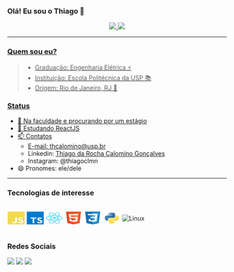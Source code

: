 ### Olá! Eu sou o Thiago 👋

<div align="center">
  <a href="https://github.com/ThiagoClmn">
  <img height="180em" src="https://github-readme-stats.vercel.app/api?username=ThiagoClmn&show_icons=true&theme=gruvbox&include_all_commits=true&count_private=true"/>
  <img height="180em" src="https://github-readme-stats.vercel.app/api/top-langs/?username=ThiagoClmn&layout=compact&langs_count=7&theme=gruvbox"/>
</div>
  
---

### Quem sou eu?

>* Graduação: Engenharia Elétrica :zap: 
>* Instituição: Escola Politécnica da USP :books: 
>* Origem: Rio de Janeiro, RJ :palm_tree:

### Status
- 🔭 Na faculdade e procurando por um estágio
- 🌱 Estudando ReactJS
- 📫 Contatos
  - E-mail: thcalomino@usp.br
  - Linkedin: [Thiago da Rocha Calomino Gonçalves](https://www.linkedin.com/in/thiago-da-rocha-calomino-gon%C3%A7alves-2b64b0173/)
  - Instagram: @thiagoclmn
- 😄 Pronomes: ele/dele

---
### Tecnologias de interesse
<div style="display: inline_block"><br>   
    <img align="center" alt="Js" height="30" width="40" src="https://raw.githubusercontent.com/devicons/devicon/master/icons/javascript/javascript-plain.svg">
    <img align="center" alt="Ts" height="30" width="40" src="https://raw.githubusercontent.com/devicons/devicon/master/icons/typescript/typescript-plain.svg">
    <img align="center" alt="React" height="30" width="40" src="https://raw.githubusercontent.com/devicons/devicon/master/icons/react/react-original.svg">
    <img align="center" alt="HTML" height="30" width="40" src="https://raw.githubusercontent.com/devicons/devicon/master/icons/html5/html5-original.svg">
    <img align="center" alt="CSS" height="30" width="40" src="https://raw.githubusercontent.com/devicons/devicon/master/icons/css3/css3-original.svg">
    <img align="center" alt="Python" height="30" width="40" src="https://raw.githubusercontent.com/devicons/devicon/master/icons/python/python-original.svg">
    <img align="center" alt="Linux" height="30" width="40" src="https://cdn.jsdelivr.net/gh/devicons/devicon/icons/linux/linux-original.svg">

</div>

<br>

### Redes Sociais
<div>
    <a href="https://instagram.com/thiagoclmn" target="_blank"><img src="https://img.shields.io/badge/-Instagram-%23E4405F?style=for-the-badge&logo=instagram&logoColor=white" target="_blank"></a>
    <a href = "mailto:thcalomino@usp.br"><img src="https://img.shields.io/badge/-Gmail-%23333?style=for-the-badge&logo=gmail&logoColor=white" target="_blank"></a>
    <a href="https://www.linkedin.com/in/thiago-da-rocha-calomino-gon%C3%A7alves-2b64b0173/" target="_blank"><img src="https://img.shields.io/badge/-LinkedIn-%230077B5?style=for-the-badge&logo=linkedin&logoColor=white" target="_blank"></a>
</div>

